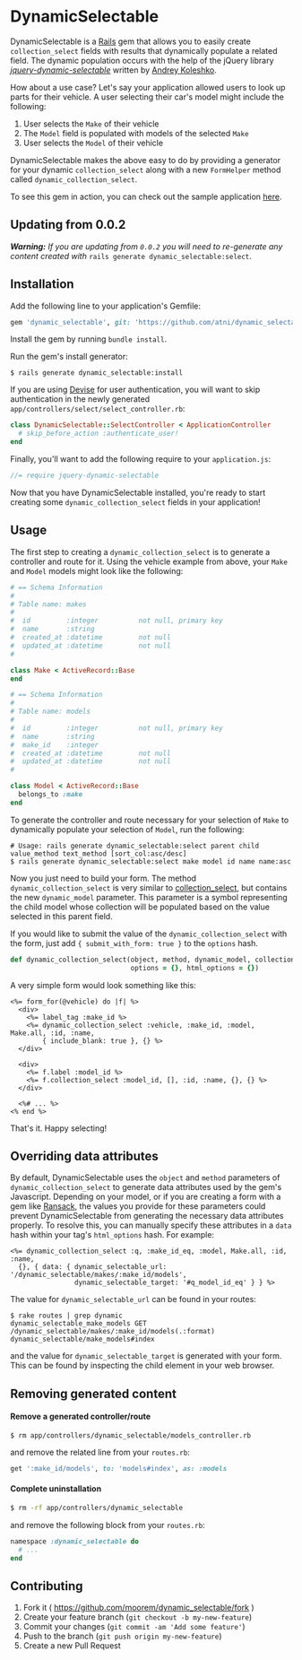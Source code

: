 # DynamicSelectable

DynamicSelectable is a [Rails](http://github.com/rails/rails) gem that allows you to easily create `collection_select` fields with results that dynamically populate a related field. The dynamic population occurs with the help of the jQuery library [*jquery-dynamic-selectable*](http://railsguides.net/cascading-selects-with-ajax-in-rails/) written by [Andrey Koleshko](http://railsguides.net/about-author/).

How about a use case? Let's say your application allowed users to look up parts for their vehicle. A user selecting their car's model might include the following:

1. User selects the `Make` of their vehicle
2. The `Model` field is populated with models of the selected `Make`
3. User selects the `Model` of their vehicle

DynamicSelectable makes the above easy to do by providing a generator for your dynamic `collection_select` along with a new `FormHelper` method called `dynamic_collection_select`.

To see this gem in action, you can check out the sample application [here](https://github.com/mattantonelli/dynamic-selectable-test).

## Updating from 0.0.2

***Warning:*** *If you are updating from `0.0.2` you will need to re-generate any content created with* `rails generate dynamic_selectable:select`.

## Installation

Add the following line to your application's Gemfile:

```ruby
gem 'dynamic_selectable', git: 'https://github.com/atni/dynamic_selectable.git'
```

Install the gem by running `bundle install`.

Run the gem's install generator:

```
$ rails generate dynamic_selectable:install
```

If you are using [Devise](https://github.com/plataformatec/devise) for user authentication, you will want to skip authentication in the newly generated `app/controllers/select/select_controller.rb`:

```ruby
class DynamicSelectable::SelectController < ApplicationController
  # skip_before_action :authenticate_user!
end
```

Finally, you'll want to add the following require to your `application.js`:

```javascript
//= require jquery-dynamic-selectable
```

Now that you have DynamicSelectable installed, you're ready to start creating some `dynamic_collection_select` fields in your application!

## Usage

The first step to creating a `dynamic_collection_select` is to generate a controller and route for it. Using the vehicle example from above, your `Make` and `Model` models might look like the following:

```ruby
# == Schema Information
#
# Table name: makes
#
#  id         :integer          not null, primary key
#  name       :string
#  created_at :datetime         not null
#  updated_at :datetime         not null
#

class Make < ActiveRecord::Base
end
```

```ruby
# == Schema Information
#
# Table name: models
#
#  id         :integer          not null, primary key
#  name       :string
#  make_id    :integer
#  created_at :datetime         not null
#  updated_at :datetime         not null
#

class Model < ActiveRecord::Base
  belongs_to :make
end
```

To generate the controller and route necessary for your selection of `Make` to dynamically populate your selection of `Model`, run the following:

```
# Usage: rails generate dynamic_selectable:select parent child value_method text_method [sort_col:asc/desc]
$ rails generate dynamic_selectable:select make model id name name:asc
```

Now you just need to build your form. The method `dynamic_collection_select` is very similar to [collection_select](http://apidock.com/rails/ActionView/Helpers/FormOptionsHelper/collection_select), but contains the new `dynamic_model` parameter. This parameter is a symbol representing the child model whose collection will be populated based on the value selected in this parent field.

If you would like to submit the value of the `dynamic_collection_select` with the form, just add `{ submit_with_form: true }` to the `options` hash.


```ruby
def dynamic_collection_select(object, method, dynamic_model, collection, value_method, text_method,
                              options = {}, html_options = {})
```

A very simple form would look something like this:

```html+erb
<%= form_for(@vehicle) do |f| %>
  <div>
    <%= label_tag :make_id %>
    <%= dynamic_collection_select :vehicle, :make_id, :model, Make.all, :id, :name,
        { include_blank: true }, {} %>
  </div>

  <div>
    <%= f.label :model_id %>
    <%= f.collection_select :model_id, [], :id, :name, {}, {} %>
  </div>

  <%# ... %>
<% end %>
```

That's it. Happy selecting!

## Overriding data attributes

By default, DynamicSelectable uses the `object` and `method` parameters of `dynamic_collection_select` to generate data attributes used by the gem's Javascript. Depending on your model, or if you are creating a form with a gem like [Ransack](https://github.com/activerecord-hackery/ransack), the values you provide for these parameters could prevent DynamicSelectable from generating the necessary data attributes properly. To resolve this, you can manually specify these attributes in a `data` hash within your tag's `html_options` hash. For example:

```html+erb
<%= dynamic_collection_select :q, :make_id_eq, :model, Make.all, :id, :name,
  {}, { data: { dynamic_selectable_url:    '/dynamic_selectable/makes/:make_id/models',
                dynamic_selectable_target: '#q_model_id_eq' } } %>
```

The value for `dynamic_selectable_url` can be found in your routes:

```
$ rake routes | grep dynamic
dynamic_selectable_make_models GET    /dynamic_selectable/makes/:make_id/models(.:format) dynamic_selectable/make_models#index
```

and the value for `dynamic_selectable_target` is generated with your form. This can be found by inspecting the child element in your web browser.

## Removing generated content

#### Remove a generated controller/route

```
$ rm app/controllers/dynamic_selectable/models_controller.rb
```

and remove the related line from your `routes.rb`:

```ruby
get ':make_id/models', to: 'models#index', as: :models
```

#### Complete uninstallation

```bash
$ rm -rf app/controllers/dynamic_selectable
```

and remove the following block from your `routes.rb`:

```ruby
namespace :dynamic_selectable do
  # ...
end
```

## Contributing

1. Fork it ( https://github.com/moorem/dynamic_selectable/fork )
2. Create your feature branch (`git checkout -b my-new-feature`)
3. Commit your changes (`git commit -am 'Add some feature'`)
4. Push to the branch (`git push origin my-new-feature`)
5. Create a new Pull Request

